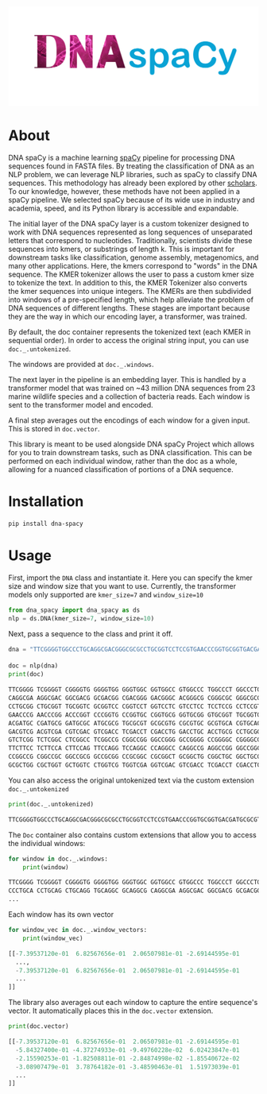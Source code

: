 ![dna spacy logo](images/dna-spacy-logo.png)

# About

DNA spaCy is a machine learning [spaCy](www.spacy.io) pipeline for processing DNA sequences found in FASTA files. By treating the classification of DNA as an NLP problem, we can leverage NLP libraries, such as spaCy to classify DNA sequences. This methodology has already been explored by other [scholars](https://academic.oup.com/bioinformatics/article/37/15/2112/6128680). To our knowledge, however, these methods have not been applied in a spaCy pipeline. We selected spaCy because of its wide use in industry and academia, speed, and its Python library is accessible and expandable.

The initial layer of the DNA spaCy layer is a custom tokenizer designed to work with DNA sequences represented as long sequences of unseparated letters that correspond to nucleotides. Traditionally, scientists divide these sequences into kmers, or substrings of length k. This is important for downstream tasks like classification, genome assembly, metagenomics, and many other applications. Here, the kmers correspond to "words" in the DNA sequence. The KMER tokenizer allows the user to pass a custom kmer size to tokenize the text. In addition to this, the KMER Tokenizer also converts the kmer sequences into unique integers. The KMERs are then subdivided into windows of a pre-specified length, which help alleviate the problem of DNA sequences of different lengths. These stages are important because they are the way in which our encoding layer, a transformer, was trained.

By default, the doc container represents the tokenized text (each KMER in sequential order). In order to access the original string input, you can use `doc._.untokenized`.

The windows are provided at `doc._.windows`.

The next layer in the pipeline is an embedding layer. This is handled by a transformer model that was trained on ~43 million DNA sequences from 23 marine wildlife species and a collection of bacteria reads. Each window is sent to the transformer model and encoded.

A final step averages out the encodings of each window for a given input. This is stored in `doc.vector`.

This library is meant to be used alongside DNA spaCy Project which allows for you to train downstream tasks, such as DNA classification. This can be performed on each individual window, rather than the doc as a whole, allowing for a nuanced classification of portions of a DNA sequence.

# Installation

```bash
pip install dna-spacy
```

# Usage

First, import the `DNA` class and instantiate it. Here you can specify the kmer size and window size that you want to use. Currently, the transformer models only supported are `kmer_size=7` and `window_size=10`

```python
from dna_spacy import dna_spacy as ds
nlp = ds.DNA(kmer_size=7, window_size=10)
```

Next, pass a sequence to the class and print it off.

```python
dna = "TTCGGGGTGGCCCTGCAGGCGACGGGCGCGCCTGCGGTCCTCCGTGAACCCGGTGCGGTGACGATGCGCGTGCACGACGTCGACCTGCGGGTCTCGGCCGGGGCGTTCTTCCAGGCCGGCCCGGCCGCGGCTGCGGCGCTGGTCGACCTC"

doc = nlp(dna)
print(doc)
```

```python
TTCGGGG TCGGGGT CGGGGTG GGGGTGG GGGTGGC GGTGGCC GTGGCCC TGGCCCT GGCCCTG GCCCTGC CCCTGCA CCTGCAG CTGCAGG TGCAGGC GCAGGCG
CAGGCGA AGGCGAC GGCGACG GCGACGG CGACGGG GACGGGC ACGGGCG CGGGCGC GGGCGCG GGCGCGC GCGCGCC CGCGCCT GCGCCTG CGCCTGC GCCTGCG 
CCTGCGG CTGCGGT TGCGGTC GCGGTCC CGGTCCT GGTCCTC GTCCTCC TCCTCCG CCTCCGT CTCCGTG TCCGTGA CCGTGAA CGTGAAC GTGAACC TGAACCC 
GAACCCG AACCCGG ACCCGGT CCCGGTG CCGGTGC CGGTGCG GGTGCGG GTGCGGT TGCGGTG GCGGTGA CGGTGAC GGTGACG GTGACGA TGACGAT GACGATG 
ACGATGC CGATGCG GATGCGC ATGCGCG TGCGCGT GCGCGTG CGCGTGC GCGTGCA CGTGCAC GTGCACG TGCACGA GCACGAC CACGACG ACGACGT CGACGTC 
GACGTCG ACGTCGA CGTCGAC GTCGACC TCGACCT CGACCTG GACCTGC ACCTGCG CCTGCGG CTGCGGG TGCGGGT GCGGGTC CGGGTCT GGGTCTC GGTCTCG 
GTCTCGG TCTCGGC CTCGGCC TCGGCCG CGGCCGG GGCCGGG GCCGGGG CCGGGGC CGGGGCG GGGGCGT GGGCGTT GGCGTTC GCGTTCT CGTTCTT GTTCTTC 
TTCTTCC TCTTCCA CTTCCAG TTCCAGG TCCAGGC CCAGGCC CAGGCCG AGGCCGG GGCCGGC GCCGGCC CCGGCCC CGGCCCG GGCCCGG GCCCGGC CCCGGCC 
CCGGCCG CGGCCGC GGCCGCG GCCGCGG CCGCGGC CGCGGCT GCGGCTG CGGCTGC GGCTGCG GCTGCGG CTGCGGC TGCGGCG GCGGCGC CGGCGCT GGCGCTG 
GCGCTGG CGCTGGT GCTGGTC CTGGTCG TGGTCGA GGTCGAC GTCGACC TCGACCT CGACCTC
```

You can also access the original untokenized text via the custom extension `doc._.untokenized`

```python
print(doc._.untokenized)
```

```python
TTCGGGGTGGCCCTGCAGGCGACGGGCGCGCCTGCGGTCCTCCGTGAACCCGGTGCGGTGACGATGCGCGTGCACGACGTCGACCTGCGGGTCTCGGCCGGGGCGTTCTTCCAGGCCGGCCCGGCCGCGGCTGCGGCGCTGGTCGACCTC
```

The `Doc` container also contains custom extensions that allow you to access the individual windows:

```python
for window in doc._.windows:
    print(window)
```


```python
TTCGGGG TCGGGGT CGGGGTG GGGGTGG GGGTGGC GGTGGCC GTGGCCC TGGCCCT GGCCCTG GCCCTGC
CCCTGCA CCTGCAG CTGCAGG TGCAGGC GCAGGCG CAGGCGA AGGCGAC GGCGACG GCGACGG CGACGGG
...
```

Each window has its own vector

```python
for window_vec in doc._.window_vectors:
    print(window_vec)
```

```python
[[-7.39537120e-01  6.82567656e-01  2.06507981e-01 -2.69144595e-01
  ...,
  -7.39537120e-01  6.82567656e-01  2.06507981e-01 -2.69144595e-01
  ...
]]
```

The library also averages out each window to capture the entire sequence's vector. It automatically places this in the `doc.vector` extension.


```python
print(doc.vector)
```

```python
[[-7.39537120e-01  6.82567656e-01  2.06507981e-01 -2.69144595e-01
  -5.84327400e-01 -4.37274933e-01 -9.49760228e-02  6.02423847e-01
  -2.15590253e-01 -1.82508811e-01 -2.84874998e-02 -1.85540672e-02
  -3.08907479e-01  3.78764182e-01 -3.48590463e-01  1.51973039e-01
  ...
]]
```
